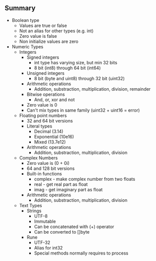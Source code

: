 ## Summary

- Boolean type
  - Values are true or false
  - Not an alias for other types (e.g. int)
  - Zero value is false
  - Non initialize values are zero
- Numeric Types
  - Integers
    - Signed integers
      - int type has varying size, but min 32 bits
      - 8 bit (int8) through 64 bit (int64)
    - Unsigned integers
      - 8 bit (byte and uint8) through 32 bit (uint32)
    - Arithmetic operations
      - Addition, substraction, multiplication, division, remainder
    - Bitwise operations
      - And, or, xor and not
    - Zero value is 0
    - Can't mix types in same family (uint32 + uint16 = error)
  - Floating point numbers
    - 32 and 64 bit versions
    - Literal types
      - Decimal (3.14)
      - Exponential (10e16)
      - Mixed (13.7e12)
    - Arithmetic operations
      - Addition, substraction, multiplication, division
  - Complex Numbers
    - Zero value is (0 + 0i)
    - 64 and 128 bit versions
    - Built-in functions
      - complex - make complex number from two floats
      - real - get real part as float
      - imag - get imaginary part as float
    - Arithmetic operations
      - Addition, substraction, multiplication, division
  - Text Types
    - Strings
      - UTF-8
      - Immutable
      - Can be concatenated with (+) operator
      - Can be converted to []byte
    - Rune
      - UTF-32
      - Alias for int32
      - Special methods normally requires to process